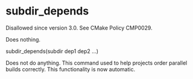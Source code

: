   

# subdir_depends  
Disallowed since version 3.0.  See CMake Policy CMP0029.  

Does nothing.  

subdir_depends(subdir dep1 dep2 ...)

  

Does not do anything.  This command used to help projects order
parallel builds correctly.  This functionality is now automatic.  

